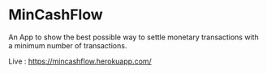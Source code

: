# MinCashFlow

An App to show the best possible way to settle monetary transactions with a minimum number of transactions.

Live : https://mincashflow.herokuapp.com/

